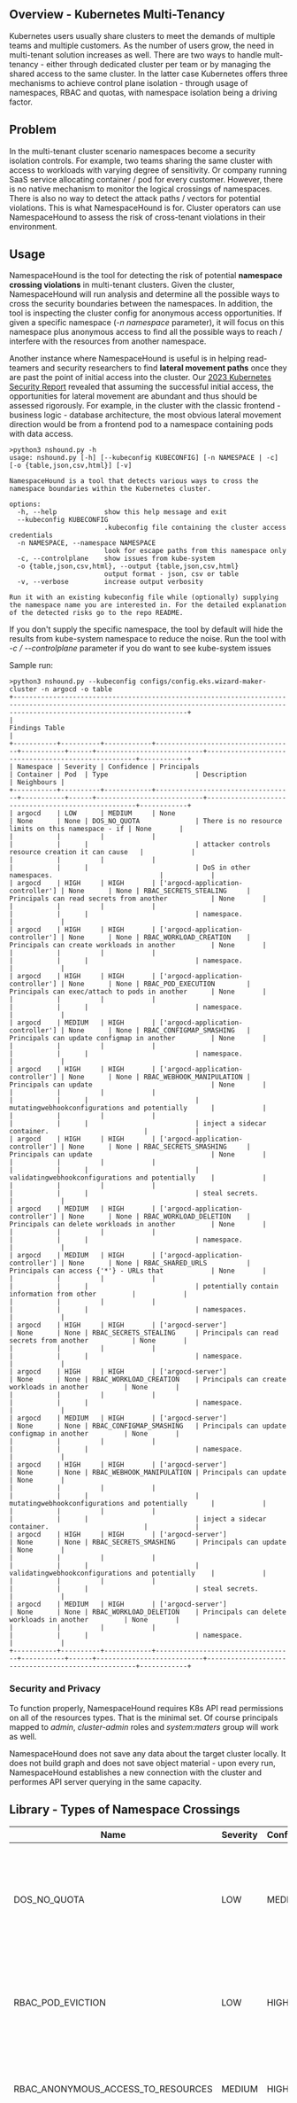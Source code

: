 ## Overview - Kubernetes Multi-Tenancy
Kubernetes users usually share clusters to meet the demands of multiple teams and multiple customers. As the number of users grow, the need in multi-tenant solution increases as well. There are two ways to handle mult-tenancy - either through dedicated cluster per team or by managing the shared access to the same cluster. In the latter case Kubernetes offers three mechanisms to achieve control plane isolation - through usage of namespaces, RBAC and quotas, with namespace isolation being a driving factor.  

## Problem
In the multi-tenant cluster scenario namespaces become a security isolation controls. For example, two teams sharing the same cluster with access to workloads with varying degree of sensitivity. Or company running SaaS service allocating container / pod for every customer. 
However, there is no native mechanism to monitor the logical crossings of namespaces. There is also no way to detect the attack paths / vectors for potential violations. This is what NamespaceHound is for. Cluster operators can use NamespaceHound to assess the risk of cross-tenant violations in their environment.

## Usage
NamespaceHound is the tool for detecting the risk of potential **namespace crossing violations** in multi-tenant clusters. Given the cluster, NamespaceHound will run analysis and determine all the possible ways to cross the security boundaries between the namespaces. In addition, the tool is inspecting the cluster config for anonymous access opportunities. If given a specific namespace (*-n namespace* parameter), it will focus on this namespace plus anonymous access to find all the possible ways to reach / interfere with the resources from another namespace.

Another instance where NamespaceHound is useful is in helping read-teamers and security researchers to find **lateral movement paths** once they are past the point of initial access into the cluster. Our [2023 Kubernetes Security Report](https://www.wiz.io/blog/key-takeaways-from-the-wiz-2023-kubernetes-security-report) revealed that assuming the successful initial access, the opportunities for lateral movement are abundant and thus should be assessed rigorously. For example, in the cluster with the classic frontend - business logic - database architecture, the most obvious lateral movement direction would be from a frontend pod to a namespace containing pods with data access.

```
>python3 nshound.py -h
usage: nshound.py [-h] [--kubeconfig KUBECONFIG] [-n NAMESPACE | -c] [-o {table,json,csv,html}] [-v]

NamespaceHound is a tool that detects various ways to cross the namespace boundaries within the Kubernetes cluster.

options:
  -h, --help            show this help message and exit
  --kubeconfig KUBECONFIG
                        .kubeconfig file containing the cluster access credentials
  -n NAMESPACE, --namespace NAMESPACE
                        look for escape paths from this namespace only
  -c, --controlplane    show issues from kube-system
  -o {table,json,csv,html}, --output {table,json,csv,html}
                        output format - json, csv or table
  -v, --verbose         increase output verbosity

Run it with an existing kubeconfig file while (optionally) supplying the namespace name you are interested in. For the detailed explanation of the detected risks go to the repo README.
```
If you don't supply the specific namespace, the tool by default will hide the results from kube-system namespace to reduce the noise. Run the tool with *-c / --controlplane* parameter if you do want to see kube-system issues

Sample run:

```
>python3 nshound.py --kubeconfig configs/config.eks.wizard-maker-cluster -n argocd -o table
+----------------------------------------------------------------------------------------------------------------------------------------------------------------------------------------+
|                                                                                     Findings Table                                                                                     |
+-----------+----------+------------+-----------------------------------+-----------+------+---------------------------+----------------------------------------------------+------------+
| Namespace | Severity | Confidence | Principals                        | Container | Pod  | Type                      | Description                                        | Neighbours |
+-----------+----------+------------+-----------------------------------+-----------+------+---------------------------+----------------------------------------------------+------------+
| argocd    | LOW      | MEDIUM     | None                              | None      | None | DOS_NO_QUOTA              | There is no resource limits on this namespace - if | None       |
|           |          |            |                                   |           |      |                           | attacker controls resource creation it can cause   |            |
|           |          |            |                                   |           |      |                           | DoS in other namespaces.                           |            |
| argocd    | HIGH     | HIGH       | ['argocd-application-controller'] | None      | None | RBAC_SECRETS_STEALING     | Principals can read secrets from another           | None       |
|           |          |            |                                   |           |      |                           | namespace.                                         |            |
| argocd    | HIGH     | HIGH       | ['argocd-application-controller'] | None      | None | RBAC_WORKLOAD_CREATION    | Principals can create workloads in another         | None       |
|           |          |            |                                   |           |      |                           | namespace.                                         |            |
| argocd    | HIGH     | HIGH       | ['argocd-application-controller'] | None      | None | RBAC_POD_EXECUTION        | Principals can exec/attach to pods in another      | None       |
|           |          |            |                                   |           |      |                           | namespace.                                         |            |
| argocd    | MEDIUM   | HIGH       | ['argocd-application-controller'] | None      | None | RBAC_CONFIGMAP_SMASHING   | Principals can update configmap in another         | None       |
|           |          |            |                                   |           |      |                           | namespace.                                         |            |
| argocd    | HIGH     | HIGH       | ['argocd-application-controller'] | None      | None | RBAC_WEBHOOK_MANIPULATION | Principals can update                              | None       |
|           |          |            |                                   |           |      |                           | mutatingwebhookconfigurations and potentially      |            |
|           |          |            |                                   |           |      |                           | inject a sidecar container.                        |            |
| argocd    | HIGH     | HIGH       | ['argocd-application-controller'] | None      | None | RBAC_SECRETS_SMASHING     | Principals can update                              | None       |
|           |          |            |                                   |           |      |                           | validatingwebhookconfigurations and potentially    |            |
|           |          |            |                                   |           |      |                           | steal secrets.                                     |            |
| argocd    | MEDIUM   | HIGH       | ['argocd-application-controller'] | None      | None | RBAC_WORKLOAD_DELETION    | Principals can delete workloads in another         | None       |
|           |          |            |                                   |           |      |                           | namespace.                                         |            |
| argocd    | MEDIUM   | HIGH       | ['argocd-application-controller'] | None      | None | RBAC_SHARED_URLS          | Principals can access {'*'} - URLs that            | None       |
|           |          |            |                                   |           |      |                           | potentially contain information from other         |            |
|           |          |            |                                   |           |      |                           | namespaces.                                        |            |
| argocd    | HIGH     | HIGH       | ['argocd-server']                 | None      | None | RBAC_SECRETS_STEALING     | Principals can read secrets from another           | None       |
|           |          |            |                                   |           |      |                           | namespace.                                         |            |
| argocd    | HIGH     | HIGH       | ['argocd-server']                 | None      | None | RBAC_WORKLOAD_CREATION    | Principals can create workloads in another         | None       |
|           |          |            |                                   |           |      |                           | namespace.                                         |            |
| argocd    | MEDIUM   | HIGH       | ['argocd-server']                 | None      | None | RBAC_CONFIGMAP_SMASHING   | Principals can update configmap in another         | None       |
|           |          |            |                                   |           |      |                           | namespace.                                         |            |
| argocd    | HIGH     | HIGH       | ['argocd-server']                 | None      | None | RBAC_WEBHOOK_MANIPULATION | Principals can update                              | None       |
|           |          |            |                                   |           |      |                           | mutatingwebhookconfigurations and potentially      |            |
|           |          |            |                                   |           |      |                           | inject a sidecar container.                        |            |
| argocd    | HIGH     | HIGH       | ['argocd-server']                 | None      | None | RBAC_SECRETS_SMASHING     | Principals can update                              | None       |
|           |          |            |                                   |           |      |                           | validatingwebhookconfigurations and potentially    |            |
|           |          |            |                                   |           |      |                           | steal secrets.                                     |            |
| argocd    | MEDIUM   | HIGH       | ['argocd-server']                 | None      | None | RBAC_WORKLOAD_DELETION    | Principals can delete workloads in another         | None       |
|           |          |            |                                   |           |      |                           | namespace.                                         |            |
+-----------+----------+------------+-----------------------------------+-----------+------+---------------------------+----------------------------------------------------+------------+
```
### Security and Privacy
To function properly, NamespaceHound requires K8s API read permissions on all of the resources types. That is the minimal set. Of course principals mapped to *admin*, *cluster-admin* roles and *system:maters* group will work as well.

NamespaceHound does not save any data about the target cluster locally. It does not build graph and does not save object material - upon every run, NamespaceHound establishes a new connection with the cluster and performes API server querying in the same capacity.

## Library - Types of Namespace Crossings

| Name    | Severity | Confidence | Description | Method |
| -------- | ------- | -------- | ------- | ------- |
| DOS_NO_QUOTA  | LOW | MEDIUM | No resource quota on this namespace. Over-resourced workload can take take other namespace' resources. | Querying API for resource quotas |
| RBAC_POD_EVICTION | LOW | HIGH | A service account from this namespace can evict pods in another namespace. | Querying RBAC API |
| RBAC_ANONYMOUS_ACCESS_TO_RESOURCES | MEDIUM | HIGH | Anonymous user has access to resources. Applies to any namespace. | Querying RBAC API |
| RBAC_SHARED_URLS | MEDIUM | HIGH | A service account from this namespace has access to the non-trivial URLs that potentially include other namespaces data. | Querying RBAC API |
| RBAC_SECRETS_STEALING | HIGH | HIGH | A service account from this namespace has access to secrets in another namespace. | Querying RBAC API |
| RBAC_CONFIGMAP_SMASHING | MEDIUM | HIGH | A service account from this namespace can manipulate a configmap from another namespace, which may result in secret stealing, data exfiltration and execution in the context of another namespace. | Querying RBAC API |
| RBAC_LOG_EXFILTRATION | HIGH | HIGH | A service account from this namespace can redirect and control fluentbit logs and executions in another namespace, which results in secret stealing, data exfiltration and execution in the context of another namespace. | Querying RBAC API |
| RBAC_WORKLOAD_CREATION | HIGH | HIGH | A service account from this namespace can create workloads in another namespace. | Querying RBAC API |
| RBAC_WORKLOAD_DELETION | MEDIUM | HIGH | A service account from this namespace can delete workloads in another namespace. | Querying RBAC API |
| RBAC_POD_EXECUTION | HIGH | HIGH | A service account from this namespace can exec/attach to pods in another namespace. | Querying RBAC API |
| RBAC_WEBHOOK_MANIPULATION | HIGH | MEDIUM | A service account from this namespace can manipulate the global mutating webhook, which may result in security control compromise, secret stealing, data exfiltration and execution in the context of another namespace. | Querying RBAC API |
| RBAC_SECRETS_SMASHING | HIGH | MEDIUM | A service account from this namespace can manipulate the global validating webhook, which may result in security control compromise, secret stealing and data exfiltration. | Querying RBAC API |
| POD_ACCESS_TO_NPD_CONFIG | HIGH | HIGH | Pod has RW access to the node problem detector (NPD) config, which is equal to cluster admin due to powerful NPD execution. | Inspecting pod's host mounts. |
| POD_ESCAPE_CORE_PATTERN | HIGH | HIGH | Pod can escape to host / has writable access to host through sensitive volume mount. | Inspecting pod's host mounts. |
| POD_ACCESS_TO_LOGS | HIGH | HIGH | Pod has access to other pods logs through volume mount. | Inspecting pod's host mounts. |
| POD_ACCESS_TO_HOST | HIGH | MEDIUM | Pod has access to host through sensitive volume mount. | Inspecting pod's host mounts. |
| CONTAINER_PRIVILEGED_ACCESS_TO_HOST | HIGH | HIGH | Container is privileged and thus can escape to worker node and access shared secrets. | Inspecting container's capabilities and namespace sharing. |
| CONTAINER_POWERFUL_CAPABILITIES | HIGH | MEDIUM | Container has powerful capabilities and thus can escape to worker node and access shared secrets. | Inspecting container's capabilities and namespace sharing. |
| CONTAINER_PTRACE_CAPABILITY | HIGH | HIGH | Container has SYS_PTRACE capability allowing control of other namespace processes running on the same worker node. | Inspecting container's capabilities and namespace sharing. |
| CONTAINER_BPF_CAPABILITY | HIGH | HIGH | Container has SYS_BPF capability allowing kernel-level access to other process resources, (f.e. packet capture and secret stealing). | Inspecting container's capabilities and namespace sharing. |
| CONTAINER_IPC_CAPABILITY | HIGH | HIGH | Container has IPC_OWNER capability allowing control of other namespace processes running on the same worker node. | Inspecting container's capabilities and namespace sharing. |

### References
- https://www.cncf.io/blog/2022/11/09/multi-tenancy-in-kubernetes-implementation-and-optimization/
- https://kubernetes.io/docs/concepts/overview/working-with-objects/namespaces/
